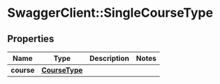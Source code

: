 # SwaggerClient::SingleCourseType

## Properties
Name | Type | Description | Notes
------------ | ------------- | ------------- | -------------
**course** | [**CourseType**](CourseType.md) |  | 

